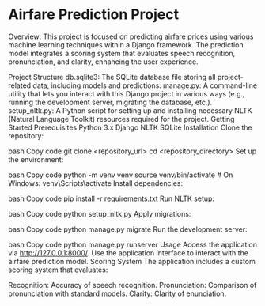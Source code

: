 # Airfare Prediction Project
Overview:
This project is focused on predicting airfare prices using various machine learning techniques within a Django framework. The prediction model integrates a scoring system that evaluates speech recognition, pronunciation, and clarity, enhancing the user experience.

Project Structure
db.sqlite3: The SQLite database file storing all project-related data, including models and predictions.
manage.py: A command-line utility that lets you interact with this Django project in various ways (e.g., running the development server, migrating the database, etc.).
setup_nltk.py: A Python script for setting up and installing necessary NLTK (Natural Language Toolkit) resources required for the project.
Getting Started
Prerequisites
Python 3.x
Django
NLTK
SQLite
Installation
Clone the repository:

bash
Copy code
git clone <repository_url>
cd <repository_directory>
Set up the environment:

bash
Copy code
python -m venv venv
source venv/bin/activate  # On Windows: venv\Scripts\activate
Install dependencies:

bash
Copy code
pip install -r requirements.txt
Run NLTK setup:

bash
Copy code
python setup_nltk.py
Apply migrations:

bash
Copy code
python manage.py migrate
Run the development server:

bash
Copy code
python manage.py runserver
Usage
Access the application via http://127.0.0.1:8000/.
Use the application interface to interact with the airfare prediction model.
Scoring System
The application includes a custom scoring system that evaluates:

Recognition: Accuracy of speech recognition.
Pronunciation: Comparison of pronunciation with standard models.
Clarity: Clarity of enunciation.
